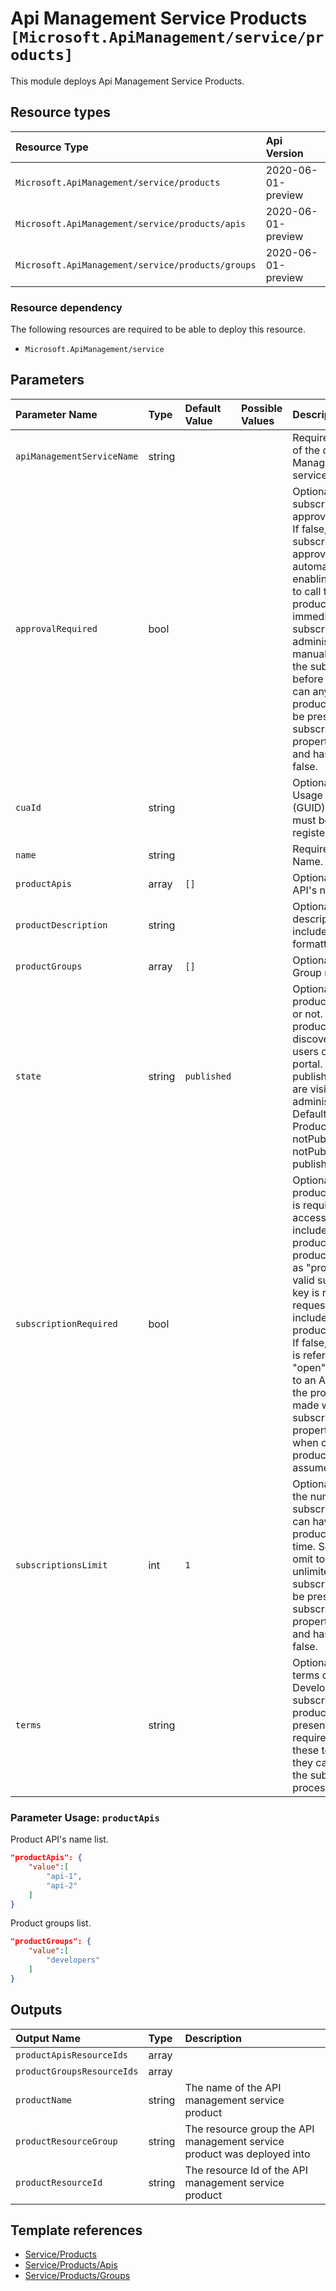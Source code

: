 # Api Management Service Products   `[Microsoft.ApiManagement/service/products]`

This module deploys Api Management Service Products.

## Resource types

| Resource Type | Api Version |
| :-- | :-- |
| `Microsoft.ApiManagement/service/products` | 2020-06-01-preview |
| `Microsoft.ApiManagement/service/products/apis` | 2020-06-01-preview |
| `Microsoft.ApiManagement/service/products/groups` | 2020-06-01-preview |

### Resource dependency

The following resources are required to be able to deploy this resource.

- `Microsoft.ApiManagement/service`

## Parameters

| Parameter Name | Type | Default Value | Possible Values | Description |
| :-- | :-- | :-- | :-- | :-- |
| `apiManagementServiceName` | string |  |  | Required. The name of the of the Api Management service. |
| `approvalRequired` | bool |  |  | Optional. Whether subscription approval is required. If false, new subscriptions will be approved automatically enabling developers to call the productÆs APIs immediately after subscribing. If true, administrators must manually approve the subscription before the developer can any of the productÆs APIs. Can be present only if subscriptionRequired property is present and has a value of false. |
| `cuaId` | string |  |  | Optional. Customer Usage Attribution id (GUID). This GUID must be previously registered |
| `name` | string |  |  | Required. Product Name. |
| `productApis` | array | `[]` |  | Optional. Product API's name list. |
| `productDescription` | string |  |  | Optional. Product description. May include HTML formatting tags. |
| `productGroups` | array | `[]` |  | Optional. Product's Group name list. |
| `state` | string | `published` |  | Optional. whether product is published or not. Published products are discoverable by users of developer portal. Non published products are visible only to administrators. Default state of Product is notPublished. - notPublished or published |
| `subscriptionRequired` | bool |  |  | Optional. Whether a product subscription is required for accessing APIs included in this product. If true, the product is referred to as "protected" and a valid subscription key is required for a request to an API included in the product to succeed. If false, the product is referred to as "open" and requests to an API included in the product can be made without a subscription key. If property is omitted when creating a new product it's value is assumed to be true. |
| `subscriptionsLimit` | int | `1` |  | Optional. Whether the number of subscriptions a user can have to this product at the same time. Set to null or omit to allow unlimited per user subscriptions. Can be present only if subscriptionRequired property is present and has a value of false. |
| `terms` | string |  |  | Optional. Product terms of use. Developers trying to subscribe to the product will be presented and required to accept these terms before they can complete the subscription process. |

### Parameter Usage: `productApis`

Product API's name list.

```json
"productApis": {
    "value":[
        "api-1",
        "api-2"
    ]
}
```

Product groups list.

```json
"productGroups": {
    "value":[
        "developers"
    ]
}
```

## Outputs

| Output Name | Type | Description |
| :-- | :-- | :-- |
| `productApisResourceIds` | array |  |
| `productGroupsResourceIds` | array |  |
| `productName` | string | The name of the API management service product |
| `productResourceGroup` | string | The resource group the API management service product was deployed into |
| `productResourceId` | string | The resource Id of the API management service product |

## Template references

- [Service/Products](https://docs.microsoft.com/en-us/azure/templates/Microsoft.ApiManagement/2020-06-01-preview/service/products)
- [Service/Products/Apis](https://docs.microsoft.com/en-us/azure/templates/Microsoft.ApiManagement/2020-06-01-preview/service/products/apis)
- [Service/Products/Groups](https://docs.microsoft.com/en-us/azure/templates/Microsoft.ApiManagement/2020-06-01-preview/service/products/groups)
